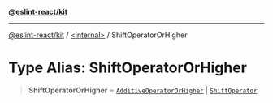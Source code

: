 [**@eslint-react/kit**](../../README.md)

***

[@eslint-react/kit](../../README.md) / [\<internal\>](../README.md) / ShiftOperatorOrHigher

# Type Alias: ShiftOperatorOrHigher

> **ShiftOperatorOrHigher** = [`AdditiveOperatorOrHigher`](AdditiveOperatorOrHigher.md) \| [`ShiftOperator`](ShiftOperator.md)
